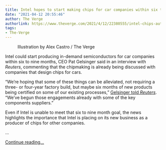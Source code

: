 ```yaml
---
title: Intel hopes to start making chips for car companies within six to nine months
date: "2021-04-12 20:55:46"
author: The Verge
authorlink: https://www.theverge.com/2021/4/12/22380555/intel-chips-automotive-industry-car-companies-fabs-production-pat-gelsinger
tags:
- The-Verge
---
```

<figure>
      <img alt="" src="https://cdn.vox-cdn.com/thumbor/7-IJ5RCX96HWRNkNqL4LjqMdVLs=/0x0:2040x1360/1310x873/cdn.vox-cdn.com/uploads/chorus_image/image/69115321/acastro_210120_1777_intel_0002.0.jpg" />
        <figcaption>Illustration by Alex Castro / The Verge</figcaption>
    </figure>

  <p id="NXdULp">Intel could start producing in-demand semiconductors for car companies within six to nine months, CEO Pat Gelsinger said in an interview with <em>Reuters</em>, commenting that the chipmaking is already being discussed with companies that design chips for cars. </p>
<p id="mkQqjE">“We’re hoping that some of these things can be alleviated, not requiring a three- or four-year factory build, but maybe six months of new products being certified on some of our existing processes,” <a href="https://www.reuters.com/article/us-usa-semiconductors-idUSKBN2BZ2C4">Gelsinger told <em>Reuters</em></a>. “We’ve begun those engagements already with some of the key components suppliers.”</p>
<p id="m796lz">Even if Intel is unable to meet that six to nine month goal, the news highlights the importance that Intel is placing on its new business as a producer of chips for other companies. </p>
...
  <p>
    <a href="https://www.theverge.com/2021/4/12/22380555/intel-chips-automotive-industry-car-companies-fabs-production-pat-gelsinger">Continue reading&hellip;</a>
  </p>